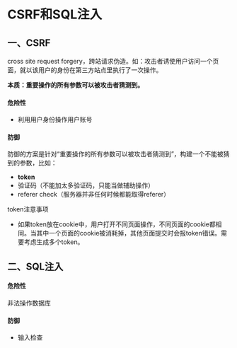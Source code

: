 # CSRF和SQL注入

## 一、CSRF

cross site request forgery，跨站请求伪造。如：攻击者诱使用户访问一个页面，就以该用户的身份在第三方站点里执行了一次操作。

**本质：重要操作的所有参数可以被攻击者猜测到。**

#### 危险性

* 利用用户身份操作用户账号

#### 防御

防御的方案是针对“重要操作的所有参数可以被攻击者猜测到”，构建一个不能被猜到的参数，比如：

* **token**
* 验证码（不能加太多验证码，只能当做辅助操作）
* referer check（服务器并非任何时候都能取得referer）

token注意事项

* 如果token放在cookie中，用户打开不同页面操作，不同页面的cookie都相同。当其中一个页面的cookie被消耗掉，其他页面提交时会报token错误。需要考虑生成多个token。

## 二、SQL注入

#### 危险性

非法操作数据库

#### 防御

* 输入检查
